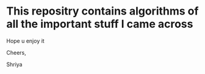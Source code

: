 # This repositry contains  algorithms of all the important stuff I came across
Hope u enjoy it

Cheers,

Shriya
